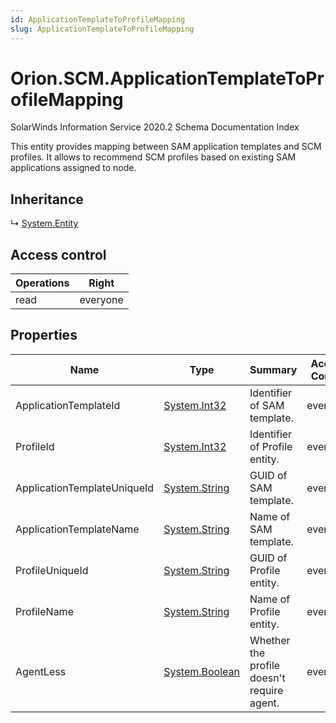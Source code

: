 ```yaml
---
id: ApplicationTemplateToProfileMapping
slug: ApplicationTemplateToProfileMapping
---
```


# Orion.SCM.ApplicationTemplateToProfileMapping

SolarWinds Information Service 2020.2 Schema Documentation Index

This entity provides mapping between SAM application templates and SCM profiles. It allows to recommend SCM profiles based on existing SAM applications assigned to node.

## Inheritance

↳ [System.Entity](./../System/Entity)

## Access control

| Operations | Right |
| ------ | ------ |
| read | everyone |

## Properties

| Name | Type | Summary | Access Control |
| ------ | ------ | ------ | ------ |
| ApplicationTemplateId | [System.Int32](https://docs.microsoft.com/en-us/dotnet/api/system.int32) | Identifier of SAM template. | everyone |
| ProfileId | [System.Int32](https://docs.microsoft.com/en-us/dotnet/api/system.int32) | Identifier of Profile entity. | everyone |
| ApplicationTemplateUniqueId | [System.String](https://docs.microsoft.com/en-us/dotnet/api/system.string) | GUID of SAM template. | everyone |
| ApplicationTemplateName | [System.String](https://docs.microsoft.com/en-us/dotnet/api/system.string) | Name of SAM template. | everyone |
| ProfileUniqueId | [System.String](https://docs.microsoft.com/en-us/dotnet/api/system.string) | GUID of Profile entity. | everyone |
| ProfileName | [System.String](https://docs.microsoft.com/en-us/dotnet/api/system.string) | Name of Profile entity. | everyone |
| AgentLess | [System.Boolean](https://docs.microsoft.com/en-us/dotnet/api/system.boolean) | Whether the profile doesn't require agent. | everyone |

